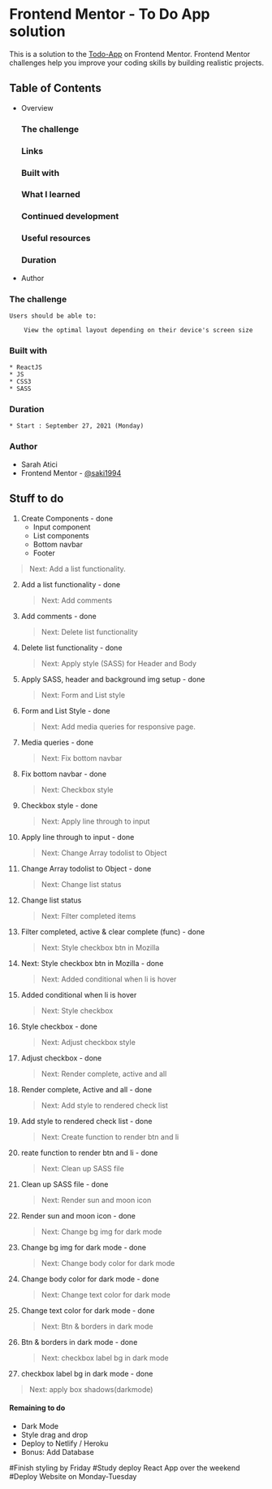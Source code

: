 # Frontend Mentor - To Do App solution

This is a solution to the [Todo-App](https://www.frontendmentor.io/challenges/todo-app-Su1_KokOW) on Frontend Mentor. Frontend Mentor challenges help you improve your coding skills by building realistic projects.

## Table of Contents

- Overview
  ### The challenge
  ### Links
  ### Built with
  ### What I learned
  ### Continued development
  ### Useful resources
  ### Duration
- Author

### The challenge

    Users should be able to:

        View the optimal layout depending on their device's screen size

### Built with

    * ReactJS
    * JS
    * CSS3
    * SASS

### Duration

    * Start : September 27, 2021 (Monday)

### Author

- Sarah Atici
- Frontend Mentor - [@saki1994](https://www.frontendmentor.io/profile/saki1994)

## Stuff to do

1. Create Components - done
   - Input component
   - List components
   - Bottom navbar
   - Footer

> Next: Add a list functionality.

2.  Add a list functionality - done

    > Next: Add comments

3.  Add comments - done

    > Next: Delete list functionality

4.  Delete list functionality - done

    > Next: Apply style (SASS) for Header and Body

5.  Apply SASS, header and background img setup - done

    > Next: Form and List style

6.  Form and List Style - done

    > Next: Add media queries for responsive page.

7.  Media queries - done

    > Next: Fix bottom navbar

8.  Fix bottom navbar - done

    > Next: Checkbox style

9.  Checkbox style - done

    > Next: Apply line through to input

10. Apply line through to input - done

    > Next: Change Array todolist to Object

11. Change Array todolist to Object - done

    > Next: Change list status

12. Change list status

    > Next: Filter completed items

13. Filter completed, active & clear complete (func) - done

    > Next: Style checkbox btn in Mozilla

14. Next: Style checkbox btn in Mozilla - done

    > Next: Added conditional when li is hover

15. Added conditional when li is hover

    > Next: Style checkbox

16. Style checkbox - done

    > Next: Adjust checkbox style

17. Adjust checkbox - done

    > Next: Render complete, active and all

18. Render complete, Active and all - done

    > Next: Add style to rendered check list

19. Add style to rendered check list - done

    > Next: Create function to render btn and li

20. reate function to render btn and li - done

    > Next: Clean up SASS file

21. Clean up SASS file - done

    > Next: Render sun and moon icon

22. Render sun and moon icon - done

    > Next: Change bg img for dark mode

23. Change bg img for dark mode - done

    > Next: Change body color for dark mode

24. Change body color for dark mode - done

    > Next: Change text color for dark mode

25. Change text color for dark mode - done

    > Next: Btn & borders in dark mode

26. Btn & borders in dark mode - done
    > Next: checkbox label bg in dark mode


27. checkbox label bg in dark mode - done
> Next: apply box shadows(darkmode)
#### Remaining to do

- Dark Mode
- Style drag and drop
- Deploy to Netlify / Heroku
- Bonus: Add Database

#Finish styling by Friday
#Study deploy React App over the weekend
#Deploy Website on Monday-Tuesday